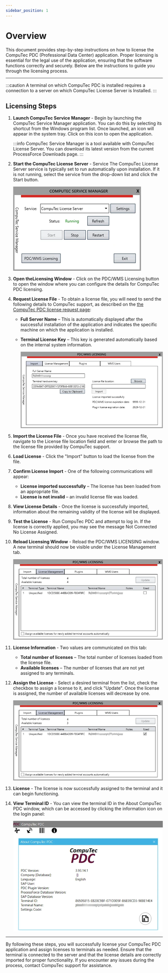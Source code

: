 ```yaml
---
sidebar_position: 1
---
```


# Overview

This document provides step-by-step instructions on how to license the CompuTec PDC (Professional Data Center) application. Proper licensing is essential for the legal use of the application, ensuring that the software functions correctly and securely. Below are the instructions to guide you through the licensing process.

---

:::caution
    A terminal on which CompuTec PDC is installed requires a connection to a server on which CompuTec License Server is Installed.
:::

## Licensing Steps

1. **Launch CompuTec Service Manager** - Begin by launching the CompuTec Service Manager application. You can do this by selecting its shortcut from the Windows program list. Once launched, an icon will appear in the system tray. Click on this icon to open the application.

    :::info
        CompuTec Service Manager is a tool available with CompuTec License Server. You can download its latest version from the current ProcessForce Downloads page.
    :::
2. **Start the CompuTec License Server** - Service The CompuTec License Server service is typically set to run automatically upon installation. If it is not running, select the service from the drop-down list and click the Start button.

    ![PDC Licensing](./media/pdc-licensing/service-manager.webp)
3. **Open theLicensing Window** - Click on the PDC/WMS Licensing button to open the window where you can configure the details for CompuTec PDC licensing.
4. **Request License File** - To obtain a license file, you will need to send the following details to CompuTec support, as described on the [the CompuTec PDC license request page](./pdc-license-request.md):

    - **Full Server Name** – This is automatically displayed after the successful installation of the application and indicates the specific machine on which the application is installed.
    - **Terminal License Key** – This key is generated automatically based on the internal system information.

        ![CompuTec License Server](./media/pdc-licensing/license-import.webp)
5. **Import the License File** - Once you have received the license file, navigate to the License file location field and enter or browse the path to the license file provided by CompuTec support.
6. **Load License** - Click the "Import" button to load the license from the file.
7. **Confirm License Import** - One of the following communications will appear:

    - **License imported successfully** – The license has been loaded from an appropriate file.
    - **License is not invalid** – an invalid license file was loaded.
8. **View License Details** - Once the license is successfully imported, information about the remaining validity of the license will be displayed.
9. **Test the License** - Run CompuTec PDC and attempt to log in. If the license is correctly applied, you may see the message Not Connected No License Assigned.
10. **Reload Licensing Window** - Reload the PDC/WMS LICENSING window. A new terminal should now be visible under the License Management tab.

    ![Not Assigned](./media/pdc-licensing/pdc-not-assigned.webp)
11. **License Information** - Two values are communicated on this tab:

    - **Total number of licenses** – The total number of licenses loaded from the license file.
    - **Available licenses** – The number of licenses that are not yet assigned to any terminals.
12. **Assign the License** - Select a desired terminal from the list, check the checkbox to assign a license to it, and click "Update". Once the license is assigned, the number of available licenses will decrease by one.

    ![Assigned](./media/pdc-licensing/pdc-license-management-assigned.webp)
13. **License** - The license is now successfully assigned to the terminal and it can begin functioning.
14. **View Terminal ID** - You can view the terminal ID in the About CompuTec PDC window, which can be accessed by clicking the information icon on the login panel:

    ![About PDC](./media/pdc-licensing/pdc-about.webp)

---
By following these steps, you will successfully license your CompuTec PDC application and assign licenses to terminals as needed. Ensure that the terminal is connected to the server and that the license details are correctly imported for proper functionality. If you encounter any issues during the process, contact CompuTec support for assistance.
